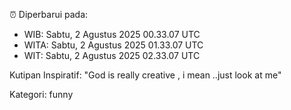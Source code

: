 ⏰ Diperbarui pada:
- WIB: Sabtu, 2 Agustus 2025 00.33.07 UTC
- WITA: Sabtu, 2 Agustus 2025 01.33.07 UTC
- WIT: Sabtu, 2 Agustus 2025 02.33.07 UTC

Kutipan Inspiratif:
"God is really creative , i mean ..just look at me"


Kategori: funny

